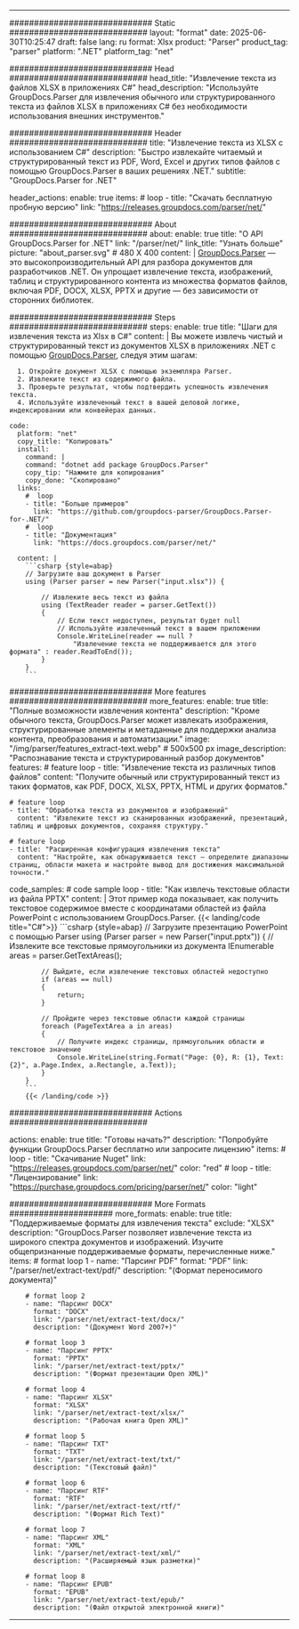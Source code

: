 


---
############################# Static ############################
layout: "format"
date:  2025-06-30T10:25:47
draft: false
lang: ru
format: Xlsx
product: "Parser"
product_tag: "parser"
platform: ".NET"
platform_tag: "net"

############################# Head ############################
head_title: "Извлечение текста из файлов XLSX в приложениях C#"
head_description: "Используйте GroupDocs.Parser для извлечения обычного или структурированного текста из файлов XLSX в приложениях C# без необходимости использования внешних инструментов."

############################# Header ############################
title: "Извлечение текста из XLSX с использованием C#" 
description: "Быстро извлекайте читаемый и структурированный текст из PDF, Word, Excel и других типов файлов с помощью GroupDocs.Parser в ваших решениях .NET."
subtitle: "GroupDocs.Parser for .NET" 

header_actions:
  enable: true
  items:
    #  loop
    - title: "Скачать бесплатную пробную версию"
      link: "https://releases.groupdocs.com/parser/net/"
      
############################# About ############################
about:
    enable: true
    title: "О API GroupDocs.Parser for .NET"
    link: "/parser/net/"
    link_title: "Узнать больше"
    picture: "about_parser.svg" # 480 X 400
    content: |
       [GroupDocs.Parser](/parser/net/) — это высокопроизводительный API для разбора документов для разработчиков .NET. Он упрощает извлечение текста, изображений, таблиц и структурированного контента из множества форматов файлов, включая PDF, DOCX, XLSX, PPTX и другие — без зависимости от сторонних библиотек.

############################# Steps ############################
steps:
    enable: true
    title: "Шаги для извлечения текста из Xlsx в C#"
    content: |
      Вы можете извлечь чистый и структурированный текст из документов XLSX в приложениях .NET с помощью [GroupDocs.Parser](/parser/net/), следуя этим шагам:
      
      1. Откройте документ XLSX с помощью экземпляра Parser.
      2. Извлеките текст из содержимого файла.
      3. Проверьте результат, чтобы подтвердить успешность извлечения текста.
      4. Используйте извлеченный текст в вашей деловой логике, индексировании или конвейерах данных.
   
    code:
      platform: "net"
      copy_title: "Копировать"
      install:
        command: |
        command: "dotnet add package GroupDocs.Parser"
        copy_tip: "Нажмите для копирования"
        copy_done: "Скопировано"
      links:
        #  loop
        - title: "Больше примеров"
          link: "https://github.com/groupdocs-parser/GroupDocs.Parser-for-.NET/"
        #  loop
        - title: "Документация"
          link: "https://docs.groupdocs.com/parser/net/"
          
      content: |
        ```csharp {style=abap}
        // Загрузите ваш документ в Parser
        using (Parser parser = new Parser("input.xlsx")) {

            // Извлеките весь текст из файла
            using (TextReader reader = parser.GetText()) 
            {
                // Если текст недоступен, результат будет null
                // Используйте извлеченный текст в вашем приложении
                Console.WriteLine(reader == null ? 
                    "Извлечение текста не поддерживается для этого формата" : reader.ReadToEnd());
            }
        }
        ```  

############################# More features ############################
more_features:
  enable: true
  title: "Полные возможности извлечения контента"
  description: "Кроме обычного текста, GroupDocs.Parser может извлекать изображения, структурированные элементы и метаданные для поддержки анализа контента, преобразования и автоматизации."
  image: "/img/parser/features_extract-text.webp" # 500x500 px
  image_description: "Распознавание текста и структурированный разбор документов"
  features:
    # feature loop
    - title: "Извлечение текста из различных типов файлов"
      content: "Получите обычный или структурированный текст из таких форматов, как PDF, DOCX, XLSX, PPTX, HTML и других форматов."

    # feature loop
    - title: "Обработка текста из документов и изображений"
      content: "Извлеките текст из сканированных изображений, презентаций, таблиц и цифровых документов, сохраняя структуру."

    # feature loop
    - title: "Расширенная конфигурация извлечения текста"
      content: "Настройте, как обнаруживается текст — определите диапазоны страниц, области макета и настройте вывод для достижения максимальной точности."
      
  code_samples:
    # code sample loop
    - title: "Как извлечь текстовые области из файла PPTX"
      content: |
        Этот пример кода показывает, как получить текстовое содержимое вместе с координатами областей из файла PowerPoint с использованием GroupDocs.Parser.
        {{< landing/code title="C#">}}
        ```csharp {style=abap}
        //  Загрузите презентацию PowerPoint с помощью Parser
        using (Parser parser = new Parser("input.pptx"))
        {
            // Извлеките все текстовые прямоугольники из документа
            IEnumerable<PageTextArea> areas = parser.GetTextAreas();

            // Выйдите, если извлечение текстовых областей недоступно
            if (areas == null)
            {
                return;
            }

            // Пройдите через текстовые области каждой страницы
            foreach (PageTextArea a in areas)
            {
                // Получите индекс страницы, прямоугольник области и текстовое значение
                Console.WriteLine(string.Format("Page: {0}, R: {1}, Text: {2}", a.Page.Index, a.Rectangle, a.Text));
            }
        }
        ```
        {{< /landing/code >}}


############################# Actions ############################

actions:
  enable: true
  title: "Готовы начать?"
  description: "Попробуйте функции GroupDocs.Parser бесплатно или запросите лицензию"
  items:
    #  loop
    - title: "Скачивание Nuget"
      link: "https://releases.groupdocs.com/parser/net/"
      color: "red"
        #  loop
    - title: "Лицензирование"
      link: "https://purchase.groupdocs.com/pricing/parser/net/"
      color: "light"


############################# More Formats #####################
more_formats:
    enable: true
    title: "Поддерживаемые форматы для извлечения текста"
    exclude: "XLSX"
    description: "GroupDocs.Parser позволяет извлечение текста из широкого спектра документов и изображений. Изучите общепризнанные поддерживаемые форматы, перечисленные ниже."
    items: 
        # format loop 1
        - name: "Парсинг PDF"
          format: "PDF"
          link: "/parser/net/extract-text/pdf/"
          description: "(Формат переносимого документа)"
          
        # format loop 2
        - name: "Парсинг DOCX"
          format: "DOCX"
          link: "/parser/net/extract-text/docx/"
          description: "(Документ Word 2007+)"
          
        # format loop 3
        - name: "Парсинг PPTX"
          format: "PPTX"
          link: "/parser/net/extract-text/pptx/"
          description: "(Формат презентации Open XML)"
          
        # format loop 4
        - name: "Парсинг XLSX"
          format: "XLSX"
          link: "/parser/net/extract-text/xlsx/"
          description: "(Рабочая книга Open XML)"
          
        # format loop 5
        - name: "Парсинг TXT"
          format: "TXT"
          link: "/parser/net/extract-text/txt/"
          description: "(Текстовый файл)"
          
        # format loop 6
        - name: "Парсинг RTF"
          format: "RTF"
          link: "/parser/net/extract-text/rtf/"
          description: "(Формат Rich Text)"
          
        # format loop 7
        - name: "Парсинг XML"
          format: "XML"
          link: "/parser/net/extract-text/xml/"
          description: "(Расширяемый язык разметки)"
          
        # format loop 8
        - name: "Парсинг EPUB"
          format: "EPUB"
          link: "/parser/net/extract-text/epub/"
          description: "(Файл открытой электронной книги)"
         
          

---